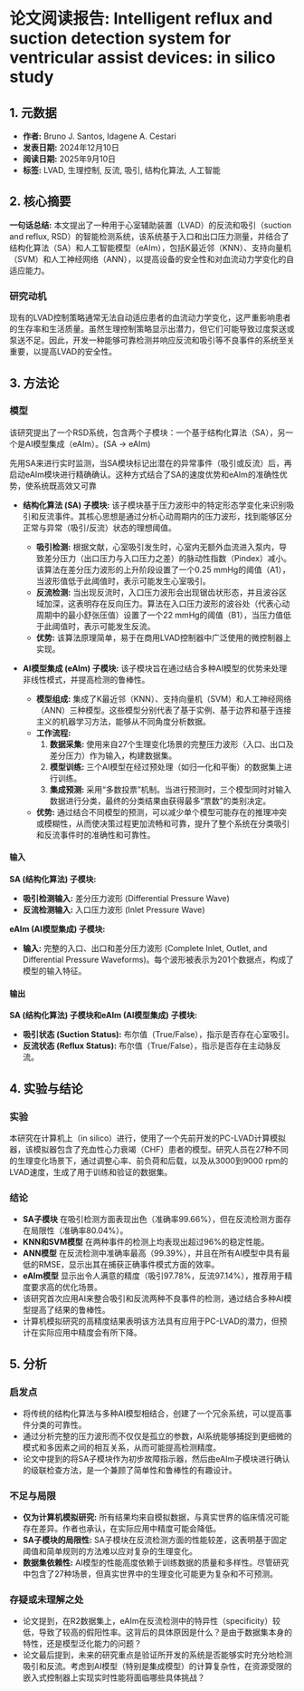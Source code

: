 # 论文阅读报告: Intelligent reflux and suction detection system for ventricular assist devices: in silico study

## **1. 元数据**
- **作者:** Bruno J. Santos, Idagene A. Cestari
- **发表日期:** 2024年12月10日
- **阅读日期:** 2025年9月10日
- **标签:** LVAD, 生理控制, 反流, 吸引, 结构化算法, 人工智能

## **2. 核心摘要**
**一句话总结:** 本文提出了一种用于心室辅助装置（LVAD）的反流和吸引（suction and reflux, RSD）的智能检测系统，该系统基于入口和出口压力测量，并结合了结构化算法（SA）和人工智能模型（eAIm），包括K最近邻（KNN）、支持向量机（SVM）和人工神经网络（ANN），以提高设备的安全性和对血流动力学变化的自适应能力。

### 研究动机
现有的LVAD控制策略通常无法自动适应患者的血流动力学变化，这严重影响患者的生存率和生活质量。虽然生理控制策略显示出潜力，但它们可能导致过度泵送或泵送不足。因此，开发一种能够可靠检测并响应反流和吸引等不良事件的系统至关重要，以提高LVAD的安全性。

## **3. 方法论**
### 模型
该研究提出了一个RSD系统，包含两个子模块：一个基于结构化算法（SA），另一个是AI模型集成（eAIm）。(SA -> eAIm)

先用SA来进行实时监测，当SA模块标记出潜在的异常事件（吸引或反流）后，再启动eAIm模块进行精确确认。这种方式结合了SA的速度优势和eAIm的准确性优势，使系统既高效又可靠
- **结构化算法 (SA) 子模块:** 该子模块基于压力波形中的特定形态学变化来识别吸引和反流事件。其核心思想是通过分析心动周期内的压力波形，找到能够区分正常与异常（吸引/反流）状态的理想阈值。
    - **吸引检测:** 根据文献，心室吸引发生时，心室内无额外血流进入泵内，导致差分压力（出口压力与入口压力之差）的脉动性指数（Pindex）减小。该算法在差分压力波形的上升阶段设置了一个0.25 mmHg的阈值（A1），当波形值低于此阈值时，表示可能发生心室吸引。
    - **反流检测:** 当出现反流时，入口压力波形会出现锯齿状形态，并且波谷区域加深，这表明存在反向压力。算法在入口压力波形的波谷处（代表心动周期中的最小舒张压值）设置了一个22 mmHg的阈值（B1），当压力值低于此阈值时，表示可能发生反流。
    - **优势:** 该算法原理简单，易于在商用LVAD控制器中广泛使用的微控制器上实现。

- **AI模型集成 (eAIm) 子模块:** 该子模块旨在通过结合多种AI模型的优势来处理非线性模式，并提高检测的鲁棒性。
    - **模型组成:** 集成了K最近邻（KNN）、支持向量机（SVM）和人工神经网络（ANN）三种模型。这些模型分别代表了基于实例、基于边界和基于连接主义的机器学习方法，能够从不同角度分析数据。
    - **工作流程:**
        1. **数据采集:** 使用来自27个生理变化场景的完整压力波形（入口、出口及差分压力）作为输入，构建数据集。
        2. **模型训练:** 三个AI模型在经过预处理（如归一化和平衡）的数据集上进行训练。
        3. **集成预测:** 采用“多数投票”机制。当进行预测时，三个模型同时对输入数据进行分类，最终的分类结果由获得最多“票数”的类别决定。
    - **优势:** 通过结合不同模型的预测，可以减少单个模型可能存在的推理冲突或模糊性，从而使决策过程更加流畅和可靠，提升了整个系统在分类吸引和反流事件时的准确性和可靠性。

#### 输入

**SA (结构化算法) 子模块:**
- **吸引检测输入:** 差分压力波形 (Differential Pressure Wave)
- **反流检测输入:** 入口压力波形 (Inlet Pressure Wave)

**eAIm (AI模型集成) 子模块:**
- **输入:** 完整的入口、出口和差分压力波形 (Complete Inlet, Outlet, and Differential Pressure Waveforms)。每个波形被表示为201个数据点，构成了模型的输入特征。

#### 输出

**SA (结构化算法) 子模块和eAIm (AI模型集成) 子模块:**

- **吸引状态 (Suction Status):** 布尔值（True/False），指示是否存在心室吸引。
- **反流状态 (Reflux Status):** 布尔值（True/False），指示是否存在主动脉反流。

## **4. 实验与结论**
### 实验
本研究在计算机上（in silico）进行，使用了一个先前开发的PC-LVAD计算模拟器，该模拟器包含了充血性心力衰竭（CHF）患者的模型。研究人员在27种不同的生理变化场景下，通过调整心率、前负荷和后载，以及从3000到9000 rpm的LVAD速度，生成了用于训练和验证的数据集。

### 结论
- **SA子模块** 在吸引检测方面表现出色（准确率99.66%），但在反流检测方面存在局限性（准确率80.04%）。
- **KNN和SVM模型** 在两种事件的检测上均表现出超过96%的稳定性能。
- **ANN模型** 在反流检测中准确率最高（99.39%），并且在所有AI模型中具有最低的RMSE，显示出其在捕获正确事件模式方面的效率。
- **eAIm模型** 显示出令人满意的精度（吸引97.78%，反流97.14%），推荐用于精度要求高的优化场景。
- 该研究首次应用AI来整合吸引和反流两种不良事件的检测，通过结合多种AI模型提高了结果的鲁棒性。
- 计算机模拟研究的高精度结果表明该方法具有应用于PC-LVAD的潜力，但预计在实际应用中精度会有所下降。

## **5. 分析**
### 启发点
- 将传统的结构化算法与多种AI模型相结合，创建了一个冗余系统，可以提高事件分类的可靠性。
- 通过分析完整的压力波形而不仅仅是孤立的参数，AI系统能够捕捉到更细微的模式和多因素之间的相互关系，从而可能提高检测精度。
- 论文中提到的将SA子模块作为初步故障指示器，然后由eAIm子模块进行确认的级联检查方法，是一个兼顾了简单性和鲁棒性的有趣设计。

### 不足与局限
- **仅为计算机模拟研究:** 所有结果均来自模拟数据，与真实世界的临床情况可能存在差异。作者也承认，在实际应用中精度可能会降低。
- **SA子模块的局限性:** SA子模块在反流检测方面的性能较差，这表明基于固定阈值和简单规则的方法难以应对复杂的生理变化。
- **数据集依赖性:** AI模型的性能高度依赖于训练数据的质量和多样性。尽管研究中包含了27种场景，但真实世界中的生理变化可能更为复杂和不可预测。

### 存疑或未理解之处
- 论文提到，在R2数据集上，eAIm在反流检测中的特异性（specificity）较低，导致了较高的假阳性率。这背后的具体原因是什么？是由于数据集本身的特性，还是模型泛化能力的问题？
- 论文最后提到，未来的研究重点是验证所开发的系统是否能够实时充分地检测吸引和反流。考虑到AI模型（特别是集成模型）的计算复杂性，在资源受限的嵌入式控制器上实现实时性能将面临哪些具体挑战？